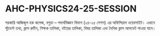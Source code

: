 # AHC-PHYSICS24-25-SESSION
সরকারি আজিজুল হক কলেজ, বগুড়া – পদার্থবিজ্ঞান বিভাগ (২৪-২৫ সেশন) এর অফিসিয়াল ওয়েবসাইট। এখানে স্টুডেন্ট তথ্য, ক্লাস রুটিন, শিক্ষক তালিকা, বইয়ের তালিকা, বিষয় তালিকা এবং দৈনিক ক্লাস আপডেট পাওয়া যাবে।

